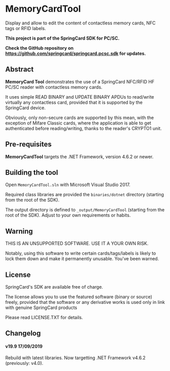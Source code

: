 # MemoryCardTool

Display and allow to edit the content of contactless memory cards, NFC tags or RFID labels.

**This project is part of the SpringCard SDK for PC/SC.**

**Check the GitHub repository on https://github.com/springcard/springcard.pcsc.sdk for updates.**

## **Abstract**

**MemoryCard Tool** demonstrates the use of a SpringCard NFC/RFID HF PC/SC reader with contactless memory cards.

It uses simple READ BINARY and UPDATE BINARY APDUs to read/write virtually any contactless card, provided that it is supported by the SpringCard device.

Obviously, only non-secure cards are supported by this mean, with the exception of Mifare Classic cards, where the application is able to get authenticated before reading/writing, thanks to the reader's CRYPTO1 unit.

## Pre-requisites

**MemoryCardTool** targets the .NET Framework, version 4.6.2 or newer.

## Building the tool

Open `MemoryCardTool.sln` with Microsoft Visual Studio 2017.

Required class libraries are provided the `binaries/dotnet` directory (starting from the root of the SDK).

The output directory is defined to `_output/MemoryCardTool` (starting from the root of the SDK). Adjust to your own requirements or habits.

## Warning

THIS IS AN UNSUPPORTED SOFTWARE. USE IT A YOUR OWN RISK.

Notably, using this software to write certain cards/tags/labels is likely to lock them down and make it permanently unusable. You've been warned.

## License

SpringCard's SDK are available free of charge.

The license allows you to use the featured software (binary or source) freely, provided that the software or any derivative works is used only in link with genuine SpringCard products

Please read LICENSE.TXT for details.

## Changelog

#### v19.9 17/09/2019

Rebuild with latest libraries. Now targetting .NET Framework v4.6.2 (previously: v4.0).